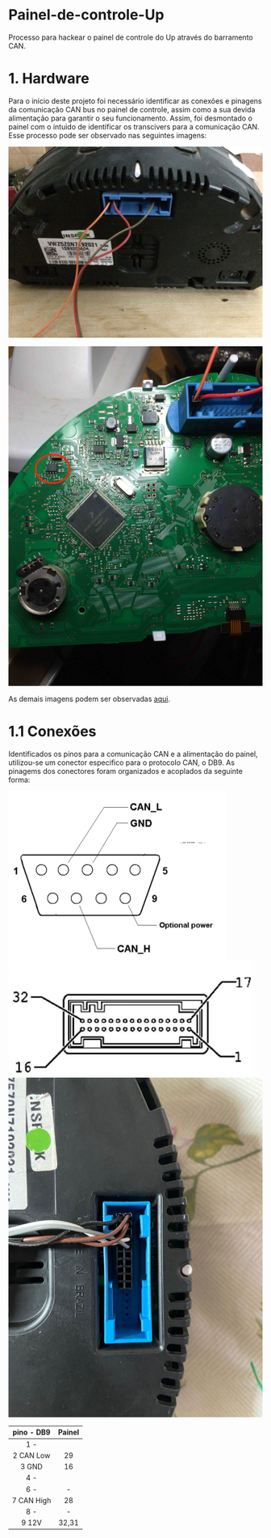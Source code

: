 # Painel-de-controle-Up
Processo para hackear o painel de controle do Up através do barramento CAN.

# 1. Hardware
 
Para o início deste projeto foi necessário identificar as conexões e pinagens da comunicação CAN bus no painel de controle, assim como a sua devida alimentação para garantir o seu 
funcionamento. Assim, foi desmontado o painel com o intuido de identificar os transcivers para a comunicação CAN. Esse processo pode ser observado nas seguintes imagens:

![](Figuras/Painel_up1.jpeg)
 
![](Figuras/Painel_up2.jpeg)   

As demais imagens podem ser observadas [aqui](https://github.com/Tecnomobele-FGA/Modulo-luzes/tree/master/fotos).
# 1.1 Conexões

Identificados os pinos para a comunicação CAN e a alimentação do painel, utilizou-se um conector especifico para o protocolo CAN, o DB9.
As pinagems dos conectores foram organizados e acoplados da seguinte forma:

![](Figuras/db9_cann.PNG)  
![](Figuras/painel_pin.PNG)
![](Figuras/painel_pin.jpeg)


| pino - DB9 | Painel | 
|:----------:|:------:|        
| 1    -     |        |         
| 2  CAN Low |   29   |        
| 3   GND    |   16   |         
| 4    -     |        |         
| 6    -     |    -   |    
| 7 CAN High |   28   |        
| 8    -     |    -   |        
| 9   12V    |  32,31 |        


